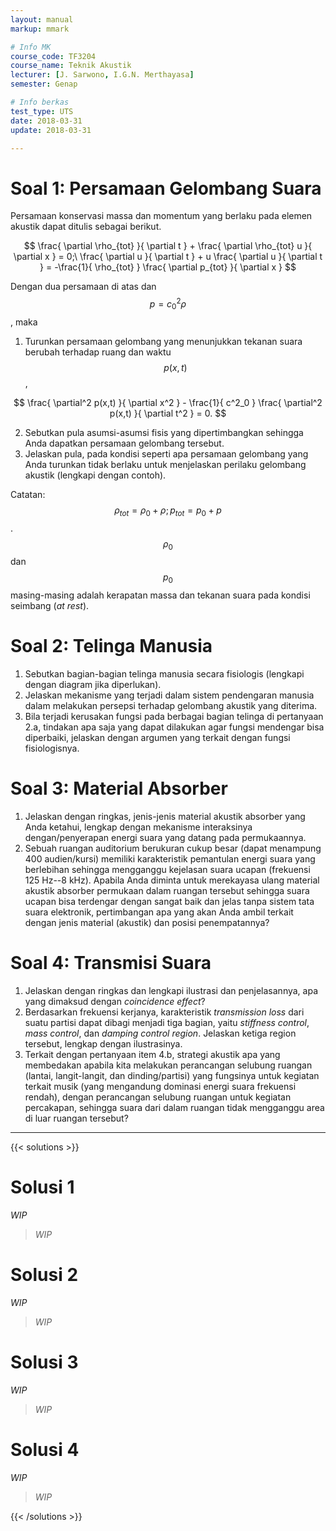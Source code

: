 ```yaml
---
layout: manual
markup: mmark

# Info MK
course_code: TF3204
course_name: Teknik Akustik
lecturer: [J. Sarwono, I.G.N. Merthayasa]
semester: Genap

# Info berkas
test_type: UTS
date: 2018-03-31
update: 2018-03-31

---
```


# Soal 1: Persamaan Gelombang Suara

Persamaan konservasi massa dan momentum yang berlaku pada elemen akustik dapat ditulis sebagai berikut.

$$
  \frac{ \partial \rho_{tot} }{ \partial t } + \frac{ \partial \rho_{tot} u }{ \partial x } = 0;\
  \frac{ \partial u }{ \partial t } + u \frac{ \partial u }{ \partial t } = -\frac{1}{ \rho_{tot} } \frac{ \partial p_{tot} }{ \partial x }
$$

Dengan dua persamaan di atas dan $$p = c^2_0 \rho$$, maka

1. Turunkan persamaan gelombang yang menunjukkan tekanan suara berubah terhadap ruang dan waktu $$p(x,t)$$,

$$
  \frac{ \partial^2 p(x,t) }{ \partial x^2 } - \frac{1}{ c^2_0 } \frac{ \partial^2 p(x,t) }{ \partial t^2 } = 0.
$$

2. Sebutkan pula asumsi-asumsi fisis yang dipertimbangkan sehingga Anda dapatkan persamaan gelombang tersebut.
3. Jelaskan pula, pada kondisi seperti apa persamaan gelombang yang Anda turunkan tidak berlaku untuk menjelaskan perilaku gelombang akustik (lengkapi dengan contoh).

Catatan: $$\rho_{tot} = \rho_0 + \rho; p_{tot} = p_0 + p$$. $$\rho_0$$ dan $$p_0$$ masing-masing adalah kerapatan massa dan tekanan suara pada kondisi seimbang (*at rest*).

# Soal 2: Telinga Manusia

1. Sebutkan bagian-bagian telinga manusia secara fisiologis (lengkapi dengan diagram jika diperlukan).
2. Jelaskan mekanisme yang terjadi dalam sistem pendengaran manusia dalam melakukan persepsi terhadap gelombang akustik yang diterima.
3. Bila terjadi kerusakan fungsi pada berbagai bagian telinga di pertanyaan 2.a, tindakan apa saja yang dapat dilakukan agar fungsi mendengar bisa diperbaiki, jelaskan dengan argumen yang terkait dengan fungsi fisiologisnya.

# Soal 3: Material Absorber

1. Jelaskan dengan ringkas, jenis-jenis material akustik absorber yang Anda ketahui, lengkap dengan mekanisme interaksinya dengan/penyerapan energi suara yang datang pada permukaannya.
2. Sebuah ruangan auditorium berukuran cukup besar (dapat menampung 400 audien/kursi) memiliki karakteristik pemantulan energi suara yang berlebihan sehingga mengganggu kejelasan suara ucapan (frekuensi 125 Hz--8 kHz). Apabila Anda diminta untuk merekayasa ulang material akustik absorber permukaan dalam ruangan tersebut sehingga suara ucapan bisa terdengar dengan sangat baik dan jelas tanpa sistem tata suara elektronik, pertimbangan apa yang akan Anda ambil terkait dengan jenis material (akustik) dan posisi penempatannya?

# Soal 4: Transmisi Suara

1. Jelaskan dengan ringkas dan lengkapi ilustrasi dan penjelasannya, apa yang dimaksud dengan *coincidence effect*?
2. Berdasarkan frekuensi kerjanya, karakteristik *transmission loss* dari suatu partisi dapat dibagi menjadi tiga bagian, yaitu *stiffness control*, *mass control*, dan *damping control region*. Jelaskan ketiga region tersebut, lengkap dengan ilustrasinya.
3. Terkait dengan pertanyaan item 4.b, strategi akustik apa yang membedakan apabila kita melakukan perancangan selubung ruangan (lantai, langit-langit, dan dinding/partisi) yang fungsinya untuk kegiatan terkait musik (yang mengandung dominasi energi suara frekuensi rendah), dengan perancangan selubung ruangan untuk kegiatan percakapan, sehingga suara dari dalam ruangan tidak mengganggu area di luar ruangan tersebut?

* * *

{{< solutions >}}

# Solusi 1

*WIP*

> *WIP*

# Solusi 2

*WIP*

> *WIP*

# Solusi 3

*WIP*

> *WIP*

# Solusi 4

*WIP*

> *WIP*

{{< /solutions >}}
